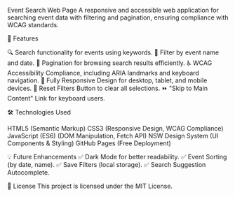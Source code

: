 Event Search Web Page
A responsive and accessible web application for searching event data with filtering and pagination, ensuring compliance with WCAG standards.

🚀 Features

🔍 Search functionality for events using keywords.
📅 Filter by event name and date.
📄 Pagination for browsing search results efficiently.
♿ WCAG Accessibility Compliance, including ARIA landmarks and keyboard navigation.
📱 Fully Responsive Design for desktop, tablet, and mobile devices.
🎯 Reset Filters Button to clear all selections.
⏩ "Skip to Main Content" Link for keyboard users.

🛠️ Technologies Used

HTML5 (Semantic Markup)
CSS3 (Responsive Design, WCAG Compliance)
JavaScript (ES6) (DOM Manipulation, Fetch API)
NSW Design System (UI Components & Styling)
GitHub Pages (Free Deployment)

💡 Future Enhancements
✅ Dark Mode for better readability.
✅ Event Sorting (by date, name).
✅ Save Filters (local storage).
✅ Search Suggestion Autocomplete.

📜 License
This project is licensed under the MIT License.
